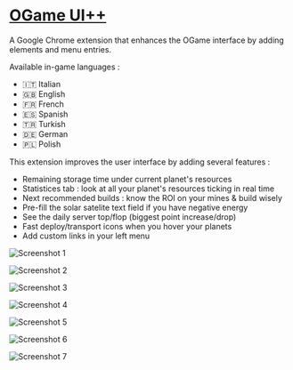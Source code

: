 # [OGame UI++](https://chrome.google.com/webstore/detail/ogame-ui++/nhbgpipnadhelnecpcjcikbnedilhddf)

A Google Chrome extension that enhances the OGame interface by adding elements and menu entries.

Available in-game languages :
 - :it: Italian
 - :gb: English
 - :fr: French
 - :es: Spanish
 - :tr: Turkish
 - :de: German
 - :poland: Polish

This extension improves the user interface by adding several features :
  - Remaining storage time under current planet's resources
  - Statistices tab : look at all your planet's resources ticking in real time
  - Next recommended builds : know the ROI on your mines & build wisely
  - Pre-fill the solar satelite text field if you have negative energy
  - See the daily server top/flop (biggest point increase/drop)
  - Fast deploy/transport icons when you hover your planets
  - Add custom links in your left menu

![Screenshot 1](uipp.1.png)

![Screenshot 2](uipp.2.png)

![Screenshot 3](uipp.3.png)

![Screenshot 4](uipp.4.png)

![Screenshot 5](uipp.5.png)

![Screenshot 6](uipp.6.png)

![Screenshot 7](uipp.7.png)
